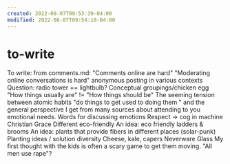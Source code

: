```yaml
---
created: 2022-08-07T09:53:39-04:00
modified: 2022-08-07T09:54:10-04:00
---
```


# to-write

To write:
from comments.md:
  "Comments online are hard"
  "Moderating online conversations is hard"
  anonymous posting in various contexts
Question: radio tower == lightbulb?
Conceptual groupings/chicken egg
"How things usually are" != "How things should be"
The seeming tension between atomic habits "do things to get used to doing them " and the general perspective I get from many sources about attending to you emotional needs.
Words for discussing emotions
Respect -> cog in machine
Christian Grace
Different eco-friendly
An idea: eco friendly ladders & brooms
An idea: plants that provide fibers in different places (solar-punk)
Planting ideas / solution diversity
Cheese, kale, capers
Neverware Glass
My first thought with the kids is often a scary game to get them moving. "All men use rape"?
